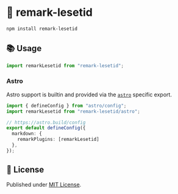 # 📖 remark-lesetid

```sh
npm install remark-lesetid
```

## 📚 Usage

```ts
import remarkLesetid from "remark-lesetid";
```

### Astro

Astro support is builtin and provided via the [`astro`](https://astro.build) specific export.

```ts
import { defineConfig } from "astro/config";
import remarkLesetid from "remark-lesetid/astro";

// https://astro.build/config
export default defineConfig({
  markdown: {
    remarkPlugins: [remarkLesetid]
  },
});
```

## 📄 License

Published under [MIT License](./LICENSE).
